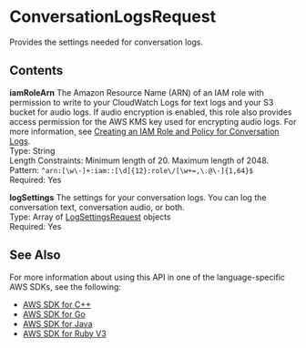 # ConversationLogsRequest<a name="API_ConversationLogsRequest"></a>

Provides the settings needed for conversation logs\.

## Contents<a name="API_ConversationLogsRequest_Contents"></a>

 **iamRoleArn**   <a name="lex-Type-ConversationLogsRequest-iamRoleArn"></a>
The Amazon Resource Name \(ARN\) of an IAM role with permission to write to your CloudWatch Logs for text logs and your S3 bucket for audio logs\. If audio encryption is enabled, this role also provides access permission for the AWS KMS key used for encrypting audio logs\. For more information, see [Creating an IAM Role and Policy for Conversation Logs](https://docs.aws.amazon.com/lex/latest/dg/conversation-logs-role-and-policy.html)\.  
Type: String  
Length Constraints: Minimum length of 20\. Maximum length of 2048\.  
Pattern: `^arn:[\w\-]+:iam::[\d]{12}:role\/[\w+=,\.@\-]{1,64}$`   
Required: Yes

 **logSettings**   <a name="lex-Type-ConversationLogsRequest-logSettings"></a>
The settings for your conversation logs\. You can log the conversation text, conversation audio, or both\.  
Type: Array of [LogSettingsRequest](API_LogSettingsRequest.md) objects  
Required: Yes

## See Also<a name="API_ConversationLogsRequest_SeeAlso"></a>

For more information about using this API in one of the language\-specific AWS SDKs, see the following:
+  [AWS SDK for C\+\+](https://docs.aws.amazon.com/goto/SdkForCpp/lex-models-2017-04-19/ConversationLogsRequest) 
+  [AWS SDK for Go](https://docs.aws.amazon.com/goto/SdkForGoV1/lex-models-2017-04-19/ConversationLogsRequest) 
+  [AWS SDK for Java](https://docs.aws.amazon.com/goto/SdkForJava/lex-models-2017-04-19/ConversationLogsRequest) 
+  [AWS SDK for Ruby V3](https://docs.aws.amazon.com/goto/SdkForRubyV3/lex-models-2017-04-19/ConversationLogsRequest) 